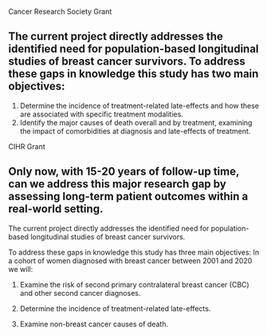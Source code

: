 Cancer Research Society Grant 

## The current project directly addresses the identified need for population-based longitudinal studies of breast cancer survivors. To address these gaps in knowledge this study has two main objectives:

1)	Determine the incidence of treatment-related late-effects and how these are associated with specific treatment modalities.
2)	Identify the major causes of death overall and by treatment, examining the impact of comorbidities at diagnosis and late-effects of treatment.


CIHR Grant 

## Only now, with 15-20 years of follow-up time, can we address this major research gap by assessing long-term patient outcomes within a real-world setting. 

The current project directly addresses the identified need for population-based longitudinal studies of breast cancer survivors. 

To address these gaps in knowledge this study has three main objectives: In a cohort of women diagnosed with breast cancer between 2001 and 2020 we will:

1) Examine the risk of second primary contralateral breast cancer (CBC) and other second cancer diagnoses.

2) Determine the incidence of treatment-related late-effects.

3) Examine non-breast cancer causes of death.

